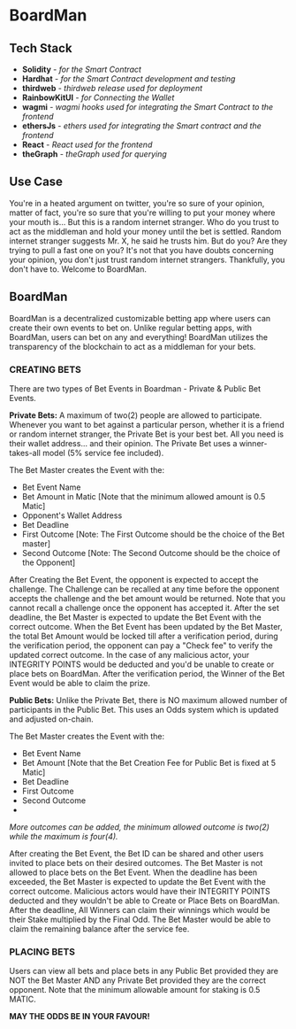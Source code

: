 # BoardMan

## Tech Stack

- **Solidity** - *for the Smart Contract*
- **Hardhat** - *for the Smart Contract development and testing*
- **thirdweb** - *thirdweb release used for deployment*
- **RainbowKitUI** - *for Connecting the Wallet*
- **wagmi** - *wagmi hooks used for integrating the Smart Contract to the frontend*
- **ethersJs** - *ethers used for integrating the Smart contract and the frontend*
- **React** - *React used for the frontend*
- **theGraph** - *theGraph used for querying*

## Use Case

You're in a heated argument on twitter, you're so sure of your opinion, matter of fact, you're so sure that you're willing to put your money where your mouth is... But this is a random internet stranger. Who do you trust to act as the middleman and hold your money until the bet is settled. Random internet stranger suggests Mr. X, he said he trusts him. But do you? Are they trying to pull a fast one on you? It's not that you have doubts concerning your opinion, you don't just trust random internet strangers. Thankfully, you don't have to. 
Welcome to BoardMan.

## BoardMan

BoardMan is a decentralized customizable betting app where users can create their own events to bet on. Unlike regular betting apps, with BoardMan, users can bet on any and everything! BoardMan utilizes the transparency of the blockchain to act as a middleman for your bets. 

### CREATING BETS
There are two types of Bet Events in Boardman - Private & Public Bet Events.

**Private Bets:**
A maximum of two(2) people are allowed to participate. Whenever you want to bet against a particular person, whether it is a friend or random internet stranger, the Private Bet is your best bet. All you need is their wallet address... and their opinion.
The Private Bet uses a winner-takes-all model (5% service fee included).

The Bet Master creates the Event with the:

- Bet Event Name
- Bet Amount in Matic [Note that the minimum allowed amount is 0.5 Matic]
- Opponent's Wallet Address
- Bet Deadline
- First Outcome [Note: The First Outcome should be the choice of the Bet master]
- Second Outcome [Note: The Second Outcome should be the choice of the Opponent]

After Creating the Bet Event, the opponent is expected to accept the challenge. The Challenge can be recalled at any time before the opponent accepts the challenge and the bet amount would be returned. Note that you cannot recall a challenge once the opponent has accepted it.
After the set deadline, the Bet Master is expected to update the Bet Event with the correct outcome.
When the Bet Event has been updated by the Bet Master, the total Bet Amount would be locked till after a verification period, during the verification period, the opponent can pay a "Check fee" to verify the updated correct outcome.
In the case of any malicious actor, your INTEGRITY POINTS would be deducted and you'd be unable to create or place bets on BoardMan.
After the verification period, the Winner of the Bet Event would be able to claim the prize.

**Public Bets:**
Unlike the Private Bet, there is NO maximum allowed number of participants in the Public Bet. This uses an Odds system which is updated and adjusted on-chain.

The Bet Master creates the Event with the:

- Bet Event Name
- Bet Amount [Note that the Bet Creation Fee for Public Bet is fixed at 5 Matic]
- Bet Deadline
- First Outcome
- Second Outcome
- 
*More outcomes can be added, the minimum allowed outcome is two(2) while the maximum is four(4).*

After creating the Bet Event, the Bet ID can be shared and other users invited to place bets on their desired outcomes. The Bet Master is not allowed to place bets on the Bet Event.
When the deadline has been exceeded, the Bet Master is expected to update the Bet Event with the correct outcome. Malicious actors would have their INTEGRITY POINTS deducted and they wouldn't be able to Create or Place Bets on BoardMan.
After the deadline, All Winners can claim their winnings which would be their Stake multiplied by the Final Odd.
The Bet Master would be able to claim the remaining balance after the service fee.

### PLACING BETS
Users can view all bets and place bets in any Public Bet provided they are NOT the Bet Master AND any Private Bet provided they are the correct opponent.
Note that the minimum allowable amount for staking is 0.5 MATIC.

**MAY THE ODDS BE IN YOUR FAVOUR!**
